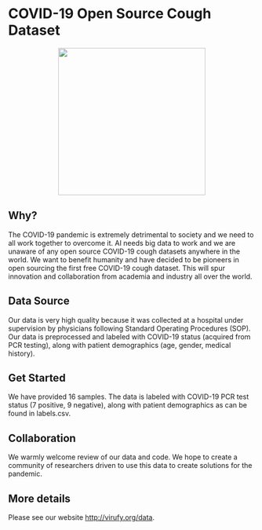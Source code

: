 # COVID-19 Open Source Cough Dataset

<p align="center">
  <img width="300" src="http://virufy.org/images/logo.png">
</p>

## Why?
The COVID-19 pandemic is extremely detrimental to society and we need to all work together to overcome it. AI needs big data to work and we are unaware of any open source COVID-19 cough datasets anywhere in the world. We want to benefit humanity and have decided to be pioneers in open sourcing the first free COVID-19 cough dataset. This will spur innovation and collaboration from academia and industry all over the world.

## Data Source
Our data is very high quality because it was collected at a hospital under supervision by physicians following Standard Operating Procedures (SOP). Our data is preprocessed and labeled with COVID-19 status (acquired from PCR testing), along with patient demographics (age, gender, medical history).

## Get Started
We have provided 16 samples. The data is labeled with COVID-19 PCR test status (7 positive, 9 negative), along with patient demographics as can be found in labels.csv.
 
## Collaboration
We warmly welcome review of our data and code. We hope to create a community of researchers driven to use this data to create solutions for the pandemic.

## More details
Please see our website http://virufy.org/data.